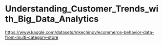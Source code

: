 # Understanding_Customer_Trends_with_Big_Data_Analytics

https://www.kaggle.com/datasets/mkechinov/ecommerce-behavior-data-from-multi-category-store
